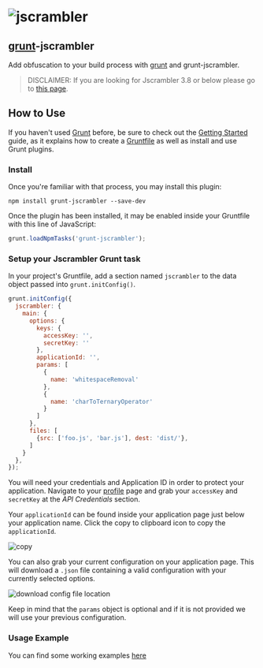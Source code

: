 # ![jscrambler](https://rawgithub.com/jscrambler/grunt-jscrambler/master/media/jscrambler-logo.png)
[grunt](https://github.com/gruntjs/grunt)-jscrambler
--------------------

Add obfuscation to your build process with [grunt](https://github.com/gruntjs/grunt) and grunt-jscrambler.

> DISCLAIMER: If you are looking for Jscrambler 3.8 or below please go to [this page](https://github.com/jscrambler/grunt-jscrambler/tree/v0).

## How to Use
If you haven't used [Grunt](http://gruntjs.com/) before, be sure to check out the [Getting Started](http://gruntjs.com/getting-started) guide, as it explains how to create a [Gruntfile](http://gruntjs.com/sample-gruntfile) as well as install and use Grunt plugins.

### Install
Once you're familiar with that process, you may install this plugin:

```shell
npm install grunt-jscrambler --save-dev
```

Once the plugin has been installed, it may be enabled inside your Gruntfile with this line of JavaScript:

```js
grunt.loadNpmTasks('grunt-jscrambler');
```

### Setup your Jscrambler Grunt task

In your project's Gruntfile, add a section named `jscrambler` to the data object passed into `grunt.initConfig()`.

```js
grunt.initConfig({
  jscrambler: {
    main: {
      options: {
        keys: {
          accessKey: '',
          secretKey: ''
        },
        applicationId: '',
        params: [
          {
            name: 'whitespaceRemoval'
          },
          {
            name: 'charToTernaryOperator'
          }
        ]
      },
      files: [
        {src: ['foo.js', 'bar.js'], dest: 'dist/'},
      ]
    }
  },
});
```

You will need your credentials and Application ID in order to protect your application.
Navigate to your [profile](https://app.jscrambler.com/profile) page and grab your `accessKey` and `secretKey` at the _API Credentials_ section.

Your `applicationId` can be found inside your application page just below your application name. Click the copy to clipboard icon to copy the `applicationId`.

![copy](https://rawgithub.com/jscrambler/grunt-jscrambler/master/media/copy-id.png)

You can also grab your current configuration on your application page. This will download a `.json` file containing a valid configuration with your currently selected options.

![download config file location](https://rawgithub.com/jscrambler/grunt-jscrambler/master/media/download-settings.png)

Keep in mind that the `params` object is optional and if it is not provided we will use your previous configuration.

### Usage Example

You can find some working examples [here](https://github.com/jscrambler/grunt-jscrambler/tree/master/examples)
